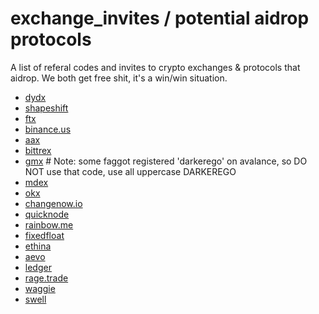# exchange_invites / potential aidrop protocols
A list of referal codes and invites to crypto exchanges & protocols that aidrop. We both get free shit, it's a win/win situation. 

- [dydx](https://dydx.exchange/r/QCQPMLOL)
- [shapeshift](https://auth.shapeshift.com/signup?af=8RKXY9NJbuU5QauN)
- [ftx](https://ftx.com/referrals#a=12152931)
- [binance.us](https://accounts.binance.us/en/register?ref=53953659)
- [aax](https://www.aax.com/invite/sign-up?inviteCode=XDqLrRCGx1gr4)
- [bittrex](https://bittrex.com/discover/join?referralCode=O3W-NWS-UZU)
- [gmx](https://app.gmx.io/#/trade/?ref=DARKEREGO) # Note: some faggot registered 'darkerego' on avalance, so DO NOT use that code, use all uppercase DARKEREGO
- [mdex](https://ht.mdex.co/#/referral?id=4kazFsTH)
- [okx](https://www.okx.com/join/29976238)
- [changenow.io](https://changenow.app.link/referral?link_id=5c5efadb3aa700)
- [quicknode](https://www.quicknode.com/?via=darkerego)
- [rainbow.me](https://rainbow.me/points?ref=NYPVQ2)
- [fixedfloat](https://fixedfloat.com/?ref=79uuzm7a)
- [ethina](app.ethena.fi/join/yma7f)
- [aevo](https://app.aevo.xyz/r/Gifted-Cotton-Zhou)
- [ledger](https://shop.ledger.com/pages/referral-program?referral_code=DZHTFVQWDZN6Z)
- [rage.trade](https://www.app.rage.trade/?ref=darkerego)
- [waggie](https://t.me/wagiebot?start=darkerego)
- [swell](https://app.swellnetwork.io/restake?ref=0xa0e266f9bf8d532f9e0694d8d09374e47c11ce54)
